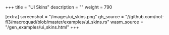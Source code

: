 +++
title = "UI Skins"
description = ""
weight = 790

[extra]
screenshot = "/images/ui_skins.png"
gh_source = "//github.com/not-fl3/macroquad/blob/master/examples/ui_skins.rs"
wasm_source = "/gen_examples/ui_skins.html"
+++
